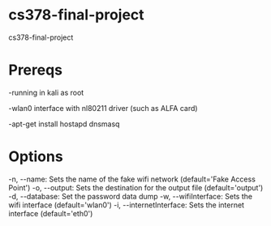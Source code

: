 # cs378-final-project
cs378-final-project

# Prereqs

-running in kali as root

-wlan0 interface with nl80211 driver (such as ALFA card)

-apt-get install hostapd dnsmasq


# Options
-n, --name: Sets the name of the fake wifi network (default='Fake Access Point')
-o, --output: Sets the destination for the output file (default='output')
-d, --database: Set the password data dump
-w, --wifiInterface: Sets the wifi interface (default='wlan0')
-i, --internetInterface: Sets the internet interface (default='eth0')

